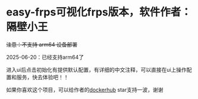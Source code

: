 # easy-frps可视化frps版本，软件作者：隔壁小王

<del>注意：不支持 arm64 设备部署

2025-06-20：已经支持arm64了

进入ui后点击初始化有提供默认配置，有详细的中文注释，可以直接在ui上操作配置和服务，快去体验吧！！

如果你喜欢这个项目，可以给作者的[dockerhub](https://hub.docker.com/r/qq918652593/easy-frpc) star支持一波，谢谢

